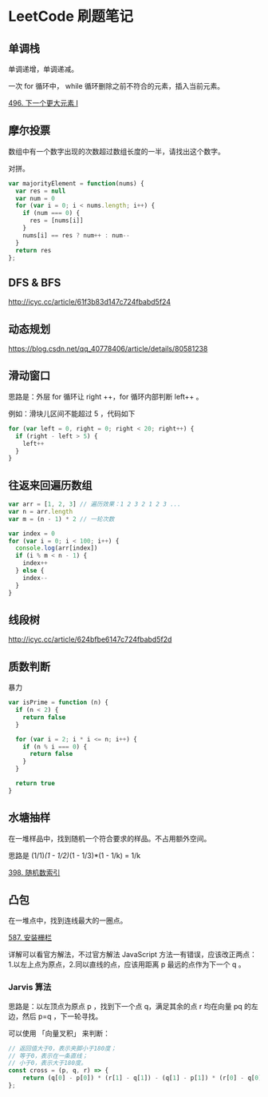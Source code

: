 # LeetCode 刷题笔记

## 单调栈

单调递增，单调递减。

一次 for 循环中， while 循环删除之前不符合的元素，插入当前元素。

[496. 下一个更大元素 I](https://leetcode-cn.com/problems/next-greater-element-i/)

## 摩尔投票

数组中有一个数字出现的次数超过数组长度的一半，请找出这个数字。

对拼。

```javascript
var majorityElement = function(nums) {
  var res = null
  var num = 0
  for (var i = 0; i < nums.length; i++) {
    if (num === 0) {
      res = [nums[i]]
    }
    nums[i] == res ? num++ : num--
  }
  return res
};
```

## DFS & BFS

http://icyc.cc/article/61f3b83d147c724fbabd5f24

## 动态规划

https://blog.csdn.net/qq_40778406/article/details/80581238

## 滑动窗口

思路是：外层 for 循环让 right ++，for 循环内部判断 left++ 。

例如：滑块儿区间不能超过 5 ，代码如下

```javascript
for (var left = 0, right = 0; right < 20; right++) {
  if (right - left > 5) {
    left++
  }
}
```

## 往返来回遍历数组

```javascript
var arr = [1, 2, 3] // 遍历效果：1 2 3 2 1 2 3 ...
var n = arr.length
var m = (n - 1) * 2 // 一轮次数

var index = 0
for (var i = 0; i < 100; i++) {
  console.log(arr[index])
  if (i % m < n - 1) {
    index++
  } else {
    index--
  }
}
```

## 线段树

http://icyc.cc/article/624bfbe6147c724fbabd5f2d

## 质数判断

暴力

```javascript
var isPrime = function (n) {
  if (n < 2) {
    return false
  }

  for (var i = 2; i * i <= n; i++) {
    if (n % i === 0) {
      return false
    }
  }

  return true
}
```

## 水塘抽样

在一堆样品中，找到随机一个符合要求的样品。不占用额外空间。

思路是 (1/1)*(1 - 1/2)*(1 - 1/3)*(1 - 1/k) = 1/k

[398. 随机数索引](https://leetcode-cn.com/problems/random-pick-index/solution/sui-ji-shu-suo-yin-by-leetcode-solution-ofsq/)

## 凸包

在一堆点中，找到连线最大的一圈点。

[587. 安装栅栏](https://leetcode-cn.com/problems/erect-the-fence/)

详解可以看官方解法，不过官方解法 JavaScript 方法一有错误，应该改正两点：1.以左上点为原点，2.同以直线的点，应该用距离 p 最远的点作为下一个 q 。

### Jarvis 算法

思路是：以左顶点为原点 p ，找到下一个点 q，满足其余的点 r 均在向量 pq 的左边，然后 p=q ，下一轮寻找。

可以使用 「向量叉积」 来判断：

```javascript
// 返回值大于0，表示夹脚小于180度；
// 等于0，表示在一条直线；
// 小于0，表示大于180度。
const cross = (p, q, r) => {
    return (q[0] - p[0]) * (r[1] - q[1]) - (q[1] - p[1]) * (r[0] - q[0]);
};
```
